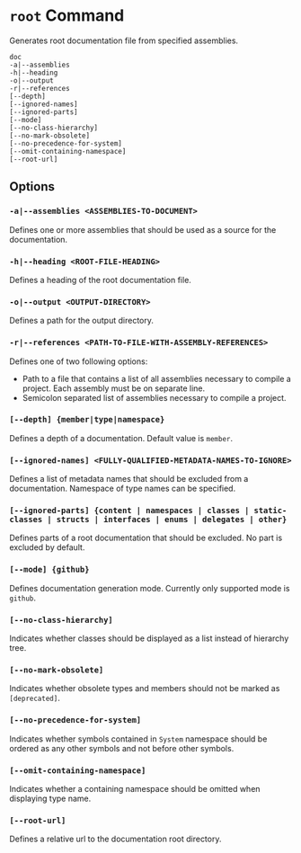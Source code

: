 
# `root` Command

Generates root documentation file from specified assemblies.

```
doc
-a|--assemblies
-h|--heading
-o|--output
-r|--references
[--depth]
[--ignored-names]
[--ignored-parts]
[--mode]
[--no-class-hierarchy]
[--no-mark-obsolete]
[--no-precedence-for-system]
[--omit-containing-namespace]
[--root-url]
```

## Options

### `-a|--assemblies <ASSEMBLIES-TO-DOCUMENT>`
Defines one or more assemblies that should be used as a source for the documentation.

### `-h|--heading <ROOT-FILE-HEADING>`
Defines a heading of the root documentation file.

### `-o|--output <OUTPUT-DIRECTORY>`
Defines a path for the output directory.

### `-r|--references <PATH-TO-FILE-WITH-ASSEMBLY-REFERENCES>`

Defines one of two following options:

* Path to a file that contains a list of all assemblies necessary to compile a project. Each assembly must be on separate line.
* Semicolon separated list of assemblies necessary to compile a project.

### `[--depth] {member|type|namespace}`
Defines a depth of a documentation. Default value is `member`.

### `[--ignored-names] <FULLY-QUALIFIED-METADATA-NAMES-TO-IGNORE>`
Defines a list of metadata names that should be excluded from a documentation. Namespace of type names can be specified.

### `[--ignored-parts] {content | namespaces | classes | static-classes | structs | interfaces | enums | delegates | other}`
Defines parts of a root documentation that should be excluded. No part is excluded by default.

### `[--mode] {github}`
Defines documentation generation mode. Currently only supported mode is `github`.

### `[--no-class-hierarchy]`
Indicates whether classes should be displayed as a list instead of hierarchy tree.

### `[--no-mark-obsolete]`
Indicates whether obsolete types and members should not be marked as `[deprecated]`.

### `[--no-precedence-for-system]`
Indicates whether symbols contained in `System` namespace should be ordered as any other symbols and not before other symbols.

### `[--omit-containing-namespace]`
Indicates whether a containing namespace should be omitted when displaying type name.

### `[--root-url]`
Defines a relative url to the documentation root directory.

